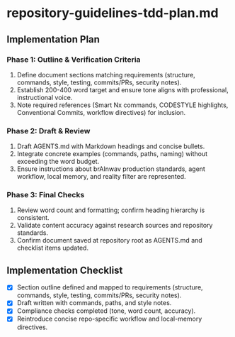 # repository-guidelines-tdd-plan.md

## Implementation Plan

### Phase 1: Outline & Verification Criteria
1. Define document sections matching requirements (structure, commands, style, testing, commits/PRs, security notes).
2. Establish 200-400 word target and ensure tone aligns with professional, instructional voice.
3. Note required references (Smart Nx commands, CODESTYLE highlights, Conventional Commits, workflow directives) for inclusion.

### Phase 2: Draft & Review
1. Draft AGENTS.md with Markdown headings and concise bullets.
2. Integrate concrete examples (commands, paths, naming) without exceeding the word budget.
3. Ensure instructions about brAInwav production standards, agent workflow, local memory, and reality filter are represented.

### Phase 3: Final Checks
1. Review word count and formatting; confirm heading hierarchy is consistent.
2. Validate content accuracy against research sources and repository standards.
3. Confirm document saved at repository root as AGENTS.md and checklist items updated.

## Implementation Checklist
- [x] Section outline defined and mapped to requirements (structure, commands, style, testing, commits/PRs, security notes).
- [x] Draft written with commands, paths, and style notes.
- [x] Compliance checks completed (tone, word count, accuracy).
- [x] Reintroduce concise repo-specific workflow and local-memory directives.
